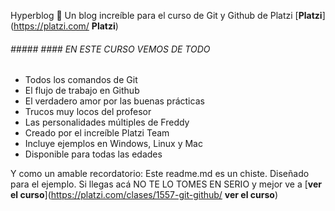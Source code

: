 Hyperblog 💚
Un blog increíble para el curso de Git y Github de Platzi [**Platzi**](https://platzi.com/ **Platzi**)

	
###### ##### #### EN ESTE CURSO VEMOS DE TODO

- Todos los comandos de Git
- El flujo de trabajo en Github
- El verdadero amor por las buenas prácticas
- Trucos muy locos del profesor
- Las personalidades múltiples de Freddy
- Creado por el increíble Platzi Team
- Incluye ejemplos en Windows, Linux y Mac
- Disponible para todas las edades

Y como un amable recordatorio: Este readme.md es un chiste. Diseñado para el ejemplo. Si llegas acá NO TE LO TOMES EN SERIO y mejor ve a [**ver el curso**](https://platzi.com/clases/1557-git-github/ **ver el curso**)